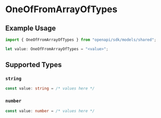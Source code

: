# OneOfFromArrayOfTypes

## Example Usage

```typescript
import { OneOfFromArrayOfTypes } from "openapi/sdk/models/shared";

let value: OneOfFromArrayOfTypes = "<value>";
```

## Supported Types

### `string`

```typescript
const value: string = /* values here */
```

### `number`

```typescript
const value: number = /* values here */
```

